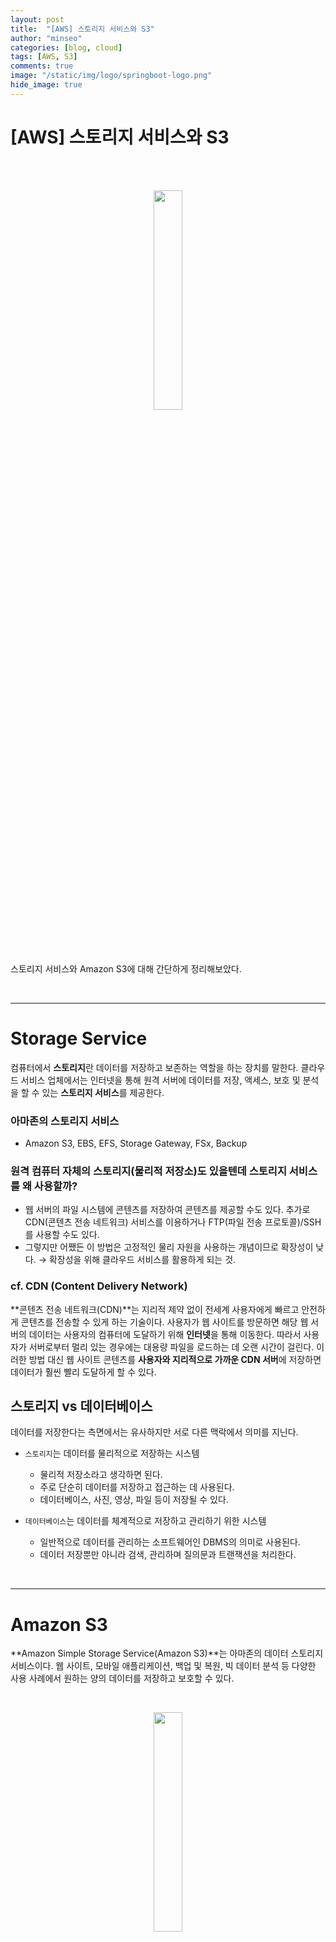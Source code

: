 ```yaml
---
layout: post
title:  "[AWS] 스토리지 서비스와 S3"
author: "minseo"
categories: [blog, cloud]
tags: [AWS, S3]
comments: true
image: "/static/img/logo/springboot-logo.png"
hide_image: true
---
```

# [AWS] 스토리지 서비스와 S3

<br><br><center><img src="../../../static/img/240330/AWS-logo.png" width="30%" /></center><br><br><br>

스토리지 서비스와 Amazon S3에 대해 간단하게 정리해보았다.

<br>

---

# Storage Service

컴퓨터에서 **스토리지**란 데이터를 저장하고 보존하는 역할을 하는 장치를 말한다. 클라우드 서비스 업체에서는 인터넷을 통해 원격 서버에 데이터를 저장, 액세스, 보호 및 분석을 할 수 있는 **스토리지 서비스**를 제공한다.

### 아마존의 스토리지 서비스
- Amazon S3, EBS, EFS, Storage Gateway, FSx, Backup

### 원격 컴퓨터 자체의 스토리지(물리적 저장소)도 있을텐데 스토리지 서비스를 왜 사용할까?

- 웹 서버의 파일 시스템에 콘텐츠를 저장하여 콘텐츠를 제공할 수도 있다. 추가로 CDN(콘텐츠 전송 네트워크) 서비스를 이용하거나 FTP(파일 전송 프로토콜)/SSH를 사용할 수도 있다.
- 그렇지만 어쨌든 이 방법은 고정적인 물리 자원을 사용하는 개념이므로 확장성이 낮다.
→ 확장성을 위해 클라우드 서비스를 활용하게 되는 것. 

### cf. CDN (Content Delivery Network)

**콘텐츠 전송 네트워크(CDN)**는 지리적 제약 없이 전세계 사용자에게 빠르고 안전하게 콘텐츠를 전송할 수 있게 하는 기술이다. 사용자가 웹 사이트를 방문하면 해당 웹 서버의 데이터는 사용자의 컴퓨터에 도달하기 위해 **인터넷**을 통해 이동한다. 따라서 사용자가 서버로부터 멀리 있는 경우에는 대용량 파일을 로드하는 데 오랜 시간이 걸린다. 이러한 방법 대신 웹 사이트 콘텐츠를 **사용자와 지리적으로 가까운 CDN 서버**에 저장하면 데이터가 훨씬 빨리 도달하게 할 수 있다.

## 스토리지 vs 데이터베이스

데이터를 저장한다는 측면에서는 유사하지만 서로 다른 맥락에서 의미를 지닌다.

- `스토리지`는 데이터를 물리적으로 저장하는 시스템
    - 물리적 저장소라고 생각하면 된다.
    - 주로 단순히 데이터를 저장하고 접근하는 데 사용된다.
    - 데이터베이스, 사진, 영상, 파일 등이 저장될 수 있다.

- `데이터베이스`는 데이터를 체계적으로 저장하고 관리하기 위한 시스템
    - 일반적으로 데이터를 관리하는 소프트웨어인 DBMS의 의미로 사용된다.
    - 데이터 저장뿐만 아니라 검색, 관리하며 질의문과 트랜잭션을 처리한다.

<br>

---

# Amazon S3

**Amazon Simple Storage Service(Amazon S3)**는 아마존의 데이터 스토리지 서비스이다. 웹 사이트, 모바일 애플리케이션, 백업 및 복원, 빅 데이터 분석 등 다양한 사용 사례에서 원하는 양의 데이터를 저장하고 보호할 수 있다.

<br><center><img src="../../../static/img/240728/aws-s3.png" width="30%" /></center><br>

### 특징

- 데이터 저장
    - 데이터는 객체 단위로 저장이 된다.
- Access 제어
    - 객체 별 접근 허가 <span style="color:#737373; font-size:14px; font-weight:300;"> Access Control List, ACL </span>를 통해 데이터에 접근 가능한 사용자 특정이 가능하다.
- 내구성
    - 99.9999999%의 내구성을 지닌다. <span style="color:#737373; font-size:14px; font-weight:300;"> 11 nines of durability </span>

## 작동 원리

S3는 데이터를 버킷 내의 객체로 저장하는 객체 스토리지 서비스이다.  
**버킷**은 객체에 대한 컨테이너이고, **객체**는 해당 파일에 대한 모든 메타데이터를 의미한다.

우선 이름과 **AWS 리전**이 지정된 S3 버킷을 생성해야 한다. Amazon S3에서 객체로 해당 버킷에 데이터를 업로드하여 데이터를 관리하게 된다. 데이터는 동일한 리전 내 여러 가용 영역에 복제하여 분산 저장된다.

### Bucket

- S3에 객체를 저장하게 해주는 시스템
- 전역적으로 UNIQUE한 이름이 필요하다.
- 리전 수준에서 정의된다.

### Object

- 객체는 일반적으로 파일을 의미한다.
    - png, jpeg, html 등
- 객체는 키를 가진다.
    - 키는 파일의 전체 경로이다.
    - 또는 키 이름을 가질 수도 있다.
    - 버킷 내 객체에 대한 고유한 식별자로 사용한다.
- 객체 최대 크기는 5TB, 한 번에 5GB 이상 업로드 할 수 없다.

### S3 Versioning

- 버킷의 버전 관리를 통해 여러 버전의 객체를 보관할 수 있고, 실수로 삭제되거나 덮어써진 객체를 복원할 수 있다.

### S3 Replication

- 재해 복구의 일종으로 객체를 복제할 수 있는 시스템을 갖추고 있다.

- CRR (Cross Region Replication)
    - 동일 리전의 버킷에서 객체를 복제
- SRR (Same Region Replication)
    - 교차 리전 복제, 서로 다른 리전의 버킷에서 객체를 복제

### S3 Encryption

- 데이터를 암호화하는 여러 가지 방법이 있다.

- SSE <span style="color:#737373; font-size:14px; font-weight:300;">Server-Side Encryption</span>
    - SSE-S3: S3가 자체 관리하는 암호화 키.
    - SSE-KMS: AWS KMS가 관리. 키를 좀더 세분화하여 관리할 수 있음.
    - SSE-C: 사용자가 관리하는 키. AWS에 키를 저장하지 않음.
- CSE <span style="color:#737373; font-size:14px; font-weight:300;">Client-Side Encryption</span>
    - 데이터를 업로드 하기 전에 클라이언트 측에서 직접 암호화.

### Storage Class

다양한 클래스가 존재한다. 각 클래스는 동일한 내구성을 지니지만 가용성이 다르다.

<br><center><img src="../../../static/img/240728/s3-classes-access-frequency.png" width="100%" /></center>


- **Standard**
    - default
    - 짧은 지연시간과 높은 처리

- **Intelligent-Tiering**
    - 액세스 패턴이 예측 불가능한 데이터를 위한 클래스
    - 사용 패턴에 따라 데이터를 적절한 클래스로 이동시킨다.

- **Standard-Infreqeunt Access**
    - 액세스 빈도가 낮으나 필요할 때 빠르게 액세스
    - 장기 스토리지 및 백업용으로 적합하다.

- **One Zone-Infrequent Access**
    - 액세스 빈도가 낮으나 액세스 시 빠른 속도가 필요한 데이터를 위한 클래스
    - 쉽게 재생성 가능한 데이터에 적합하다.

- **S3 Glacier**
    - 데이터 아카이빙을 위한 클래스
    - S3 수명주기 정책을 통해 적절한 시기에 적절한 다른 스토리지 클래스로 자동 전환할 수도 있다. S3 스토리지와 Glacier 간 데이터 전송이 가능하다.

- **S3 Glacier Deep Archive**
    - 비용이 가장 저렴한 스토리지 클래스
    - 일 년에 한두 번 액세스 하는 데이터에 대한 장기 보존을 위한 클래스

<br>

---

# Amazon CloudFront

AWS에서 제공하는 Global CDN 서비스이다. 전 세계 사용자에게 빠르고 안전하게 콘텐츠를 전송할 수 있다.

<br><center><img src="../../../static/img/240728/aws-cloudfront.png" width="30%" /></center><br>

- **데이터 전송 속도 및 안정성, 가용성 향상**
    - 전 세계에 분포된 엣지 로케이션을 사용하여 콘텐츠를 캐시하고 분배한다. 사용자들은 가까운 엣지 로케이션에서 콘텐츠를 전달 받아 빠르게 콘텐츠에 접근할 수 있다.
    - 즉 원본 서버에서 직접 콘텐츠를 가져오는 것보다 데이터 전송 속도가 빠르다.
    - S3와 연동하면, 캐싱을 지원하여 S3에 저장된 컨텐츠에 직접 접근하지 않아도 되어 응답이 빠르고 S3의 비용을 절감할 수 있다.

- **보안성 향상**
    - CloudFront는 HTTPS 통신을 지원하여 데이터를 안전하게 전송할 수 있다.
    - 원본 서버가 HTTPS를 지원하지 않아도 클라우드프론트 내에서 HTTPS 통신을 지원한다.
    - AWS Shield, AWS WAF(Web Application Firewall)을 통해 DDoS 공격으로부터 보호한다.